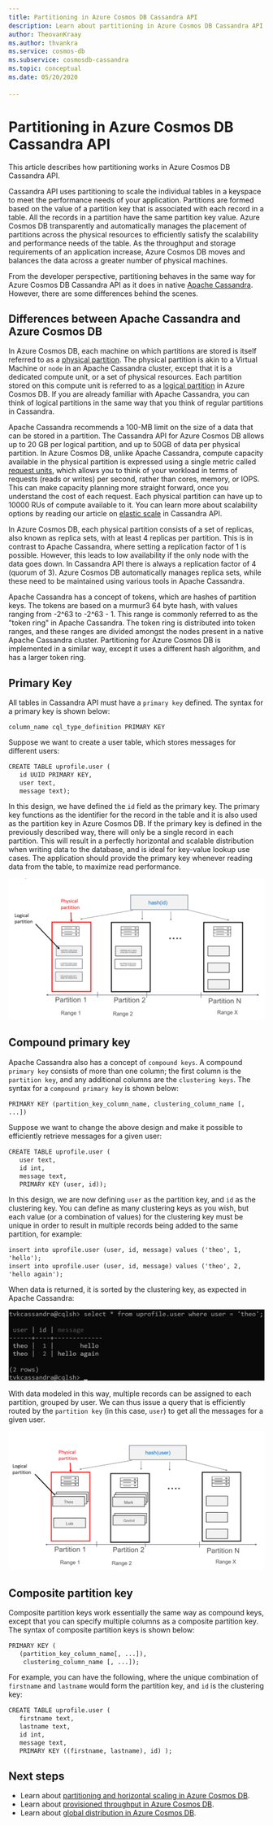 ```yaml
---
title: Partitioning in Azure Cosmos DB Cassandra API
description: Learn about partitioning in Azure Cosmos DB Cassandra API
author: TheovanKraay
ms.author: thvankra
ms.service: cosmos-db
ms.subservice: cosmosdb-cassandra
ms.topic: conceptual
ms.date: 05/20/2020

---
```


# Partitioning in Azure Cosmos DB Cassandra API

This article describes how partitioning works in Azure Cosmos DB Cassandra API. 

Cassandra API uses partitioning to scale the individual tables in a keyspace to meet the performance needs of your application. Partitions are formed based on the value of a partition key that is associated with each record in a table. All the records in a partition have the same partition key value. Azure Cosmos DB transparently and automatically manages the placement of partitions across the physical resources to efficiently satisfy the scalability and performance needs of the table. As the throughput and storage requirements of an application increase, Azure Cosmos DB moves and balances the data across a greater number of physical machines.

From the developer perspective, partitioning behaves in the same way for Azure Cosmos DB Cassandra API as it does in native [Apache Cassandra](https://cassandra.apache.org/). However, there are some differences behind the scenes. 


## Differences between Apache Cassandra and Azure Cosmos DB

In Azure Cosmos DB, each machine on which partitions are stored is itself referred to as a [physical partition](partition-data.md#physical-partitions). The physical partition is akin to a Virtual Machine or `node` in an Apache Cassandra cluster, except that it is a dedicated compute unit, or a set of physical resources. Each partition stored on this compute unit is referred to as a [logical partition](partition-data.md#logical-partitions) in Azure Cosmos DB. If you are already familiar with Apache Cassandra, you can think of logical partitions in the same way that you think of regular partitions in Cassandra. 

Apache Cassandra recommends a 100-MB limit on the size of a data that can be stored in a partition. The Cassandra API for Azure Cosmos DB allows up to 20 GB per logical partition, and up to 50GB of data per physical partition. In Azure Cosmos DB, unlike Apache Cassandra, compute capacity available in the physical partition is expressed using a single metric called [request units](request-units.md), which allows you to think of your workload in terms of requests (reads or writes) per second, rather than cores, memory, or IOPS. This can make capacity planning more straight forward, once you understand the cost of each request. Each physical partition can have up to 10000 RUs of compute available to it. You can learn more about scalability options by reading our article on [elastic scale](manage-scale-cassandra.md) in Cassandra API. 

In Azure Cosmos DB, each physical partition consists of a set of replicas, also known as replica sets, with at least 4 replicas per partition. This is in contrast to Apache Cassandra, where setting a replication factor of 1 is possible. However, this leads to low availability if the only node with the data goes down. In Cassandra API there is always a replication factor of 4 (quorum of 3). Azure Cosmos DB automatically manages replica sets, while these need to be maintained using various tools in Apache Cassandra. 

Apache Cassandra has a concept of tokens, which are hashes of partition keys. The tokens are based on a murmur3 64 byte hash, with values ranging from -2^63 to -2^63 - 1. This range is commonly referred to as the "token ring" in Apache Cassandra. The token ring is distributed into token ranges, and these ranges are divided amongst the nodes present in a native Apache Cassandra cluster. Partitioning for Azure Cosmos DB is implemented in a similar way, except it uses a different hash algorithm, and has a larger token ring. 


## Primary Key

All tables in Cassandra API must have a `primary key` defined. The syntax for a primary key is shown below:

```shell
column_name cql_type_definition PRIMARY KEY
```

Suppose we want to create a user table, which stores messages for different users:

```shell
CREATE TABLE uprofile.user ( 
   id UUID PRIMARY KEY, 
   user text,  
   message text);
```

In this design, we have defined the `id` field as the primary key. The primary key functions as the identifier for the record in the table and it is also used as the partition key in Azure Cosmos DB. If the primary key is defined in the previously described way, there will only be a single record in each partition. This will result in a perfectly horizontal and scalable distribution when writing data to the database, and is ideal for key-value lookup use cases. The application should provide the primary key whenever reading data from the table, to maximize read performance. 

![partitions](./media/cassandra-partitioning/cassandra-partitioning.png)


## Compound primary key

Apache Cassandra also has a concept of  `compound keys`. A compound `primary key` consists of more than one column; the first column is the `partition key`, and any additional columns are the `clustering keys`. The syntax for a `compound primary key` is shown below:

```shell
PRIMARY KEY (partition_key_column_name, clustering_column_name [, ...])
```

Suppose we want to change the above design and make it possible to efficiently retrieve messages for a given user:

```shell
CREATE TABLE uprofile.user (
   user text,  
   id int, 
   message text, 
   PRIMARY KEY (user, id));
```

In this design, we are now defining `user` as the partition key, and `id` as the clustering key. You can define as many clustering keys as you wish, but each value (or a combination of values) for the clustering key must be unique in order to result in multiple records being added to the same partition, for example:

```shell
insert into uprofile.user (user, id, message) values ('theo', 1, 'hello');
insert into uprofile.user (user, id, message) values ('theo', 2, 'hello again');
```

When data is returned, it is sorted by the clustering key, as expected in Apache Cassandra:

![partitions](./media/cassandra-partitioning/select-from-pk.png)

With data modeled in this way, multiple records can be assigned to each partition, grouped by user. We can thus issue a query that is efficiently routed by the `partition key` (in this case, `user`) to get all the messages for a given user. 

![partitions](./media/cassandra-partitioning/cassandra-partitioning2.png)


## Composite partition key

Composite partition keys work essentially the same way as compound keys, except that you can specify multiple columns as a composite partition key. The syntax of composite partition keys is shown below:

```shell
PRIMARY KEY (
   (partition_key_column_name[, ...]), 
    clustering_column_name [, ...]);
```
For example, you can have the following, where the unique combination of `firstname` and `lastname` would form the partition key, and `id` is the clustering key:

```shell
CREATE TABLE uprofile.user ( 
   firstname text, 
   lastname text,
   id int,  
   message text, 
   PRIMARY KEY ((firstname, lastname), id) );
```

## Next steps

* Learn about [partitioning and horizontal scaling in Azure Cosmos DB](partition-data.md).
* Learn about [provisioned throughput in Azure Cosmos DB](request-units.md).
* Learn about [global distribution in Azure Cosmos DB](distribute-data-globally.md).
